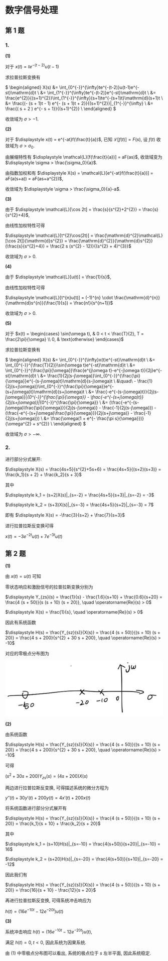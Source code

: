 # 数字信号处理

## 第 1 题

### 1.

**(1)**

对于 $x(t) = te^{-(t-2)}u(t-1)$

求拉普拉斯变换有

$
\begin{aligned}
X(s) &= \int_{0^{-}}^{\infty}te^{-(t-2)}u(t-1)e^{-st}\mathrm{d}t  \\
&= \int_{1^{-}}^{\infty}te^{-(t-2)}e^{-st}\mathrm{d}t  \\
&= \frac{e^{2}}{(s+1)^{2}}\int_{1^{-}}^{\infty}(s+1)te^{-(s+1)t}\mathrm{d}(s+1)t  \\
&= \frac{(- (s + 1)t - 1) e^{- (s + 1)t + 2}}{(s+1)^{2}}|_{1^{-}}^{\infty}  \\
&= \frac{( s + 2 ) e^{- s + 1}}{(s+1)^{2}}  \\
\end{aligned}
$

收敛域为 $\sigma > -1$.

**(2)**

对于 $\displaystyle x(t) = e^{-at}f(\frac{t}{a})$, 已知 $\mathcal{L}[f(t)] = F(s)$, 设 $f(t)$ 收敛域为 $\sigma > \sigma_0$.

由展缩特性有 $\displaystyle \mathcal{L}[f(\frac{t}{a})] = aF(as)$, 收敛域变为 $\displaystyle \sigma > \frac{\sigma_0}{a}$.

由指数加权和有 $\displaystyle X(s) = \mathcal{L}[e^{-at}f(\frac{t}{a})] = aF(a(s+a)) = aF(as+a^{2})$,

收敛域为 $\displaystyle \sigma > \frac{\sigma_0}{a}-a$.

**(3)**

由于 $\displaystyle \mathcal{L}[\cos 2t] = \frac{s}{s^{2}+2^{2}} = \frac{s}{s^{2}+4}$,

由线性加权特性可得

$\displaystyle \mathcal{L}[t^{2}\cos(2t)] = \frac{\mathrm{d}^{2}\mathcal{L}[\cos 2t]}{\mathrm{d}s^{2}} = \frac{\mathrm{d}^{2}}{\mathrm{d}s^{2}}(\frac{s}{s^{2}+4}) = \frac{2 s (s^{2} - 12)}{(s^{2} + 4)^{3}}$

收敛域为 $\displaystyle \sigma > 0$.

**(4)**

由于 $\displaystyle \mathcal{L}[u(t)] = \frac{1}{s}$,

由线性加权特性可得

$\displaystyle \mathcal{L}[t^{n}u(t)] = (-1)^{n} \cdot \frac{\mathrm{d}^{n}}{\mathrm{d}s^{n}}(\frac{1}{s}) = \frac{n!}{s^{n+1}}$

收敛域为 $\displaystyle \sigma > 0$.

**(5)**

对于 $x(t) = \begin{cases}
    \sin(\omega t),  & 0 < t < \frac{T}{2}, T = \frac{2\pi}{\omega} \\
    0,  & \text{otherwise}
\end{cases}$

求拉普拉斯变换有

$
\begin{aligned}
X(s) &= \int_{0^{-}}^{\infty}x(t)e^{-st}\mathrm{d}t  \\
&= \int_{0^{-}}^{\frac{T}{2}}\sin(\omega t)e^{-st}\mathrm{d}t  \\
&= \int_{0^{-}}^{\frac{\pi}{\omega}}\frac{e^{j\omega t}-e^{-j\omega t}}{2j}e^{-st}\mathrm{d}t  \\
&= \frac{1}{2j(s-j\omega)}\int_{0^{-}}^{\frac{\pi}{\omega}}e^{-(s-j\omega)t}\mathrm{d}(s-j\omega)t  \\
&\quad\  - \frac{1}{2j(s+j\omega)}\int_{0^{-}}^{\frac{\pi}{\omega}}e^{-(s+j\omega)t}\mathrm{d}(s+j\omega)t  \\
&= \frac{-e^{-(s-j\omega)t}}{2j(s-j\omega)}|_{0^{-}}^{\frac{\pi}{\omega}} - \frac{-e^{-(s+j\omega)t}}{2j(s+j\omega)}|_{0^{-}}^{\frac{\pi}{\omega}}  \\
&= (\frac{-e^{-(s-j\omega)\frac{\pi}{\omega}}}{2j(s-j\omega)} - \frac{-1}{2j(s-j\omega)}) - (\frac{-e^{-(s+j\omega)\frac{\pi}{\omega}}}{2j(s+j\omega)} - \frac{-1}{2j(s+j\omega)})  \\
&= \frac{\omega(1 + e^{- \frac{\pi s}{\omega}})}{\omega^{2} + s^{2}}  \\
\end{aligned}
$

收敛域为 $\sigma > -\infty$.

### 2.

进行部分分式展开:

$\displaystyle X(s) = \frac{4s+5}{s^{2}+5s+6} = \frac{4s+5}{(s+2)(s+3)} = \frac{k_1}{s + 2} + \frac{k_2}{s + 3}$

其中

$\displaystyle k_1 = (s+2)X(s)|_{s=-2} = \frac{4s+5}{s+3}|_{s=-2} = -3$

$\displaystyle k_2 = (s+3)X(s)|_{s=-3} = \frac{4s+5}{s+2}|_{s=-3} = 7$

即有 $\displaystyle X(s) = -\frac{3}{s+2} + \frac{7}{s+3}$

进行拉普拉斯反变换可得

$\displaystyle x(t) = -3e^{-2t}u(t) + 7e^{-3t}u(t)$



## 第 2 题

**(1)**

由 $x(t) = u(t)$ 可知

零状态响应和激励信号的拉普拉斯变换分别为

$\displaystyle Y_{zs}(s) = \frac{1}{s} - \frac{1.6}{s+10} + \frac{0.6}{s+20} = \frac{4 (s + 50)}{s (s + 10) (s + 20)}, \quad \operatorname{Re}(s) > 0$

$\displaystyle X(s) = \frac{1}{s}, \quad \operatorname{Re}(s) > 0$

因此有系统函数

$\displaystyle H(s) = \frac{Y_{sz}(s)}{X(s)} = \frac{4 (s + 50)}{(s + 10) (s + 20)} = \frac{4 s + 200}{s^{2} + 30 s + 200}, \quad \operatorname{Re}(s) > -10$

对应的零极点分布图为

![](images/2022-12-12-12-52-26.png)

**(2)**

由系统函数

$\displaystyle H(s) = \frac{Y_{sz}(s)}{X(s)} = \frac{4 (s + 50)}{(s + 10) (s + 20)} = \frac{4 s + 200}{s^{2} + 30 s + 200}, \quad \operatorname{Re}(s) > -10$

可得

$\displaystyle (s^{2} + 30 s + 200)Y_{zs}(s) = (4s + 200)X(s)$

两边进行拉普拉斯反变换, 可得描述系统的微分方程为

$\displaystyle y''(t) + 30y'(t) + 200y(t) = 4x'(t) + 200x(t)$

将系统函数进行部分分式展开有

$\displaystyle H(s) = \frac{Y_{sz}(s)}{X(s)} = \frac{4 (s + 50)}{(s + 10) (s + 20)} = \frac{k_1}{s + 10} + \frac{k_2}{s + 20}$

其中

$\displaystyle k_1 = (s+10)H(s)|_{s=-10} = \frac{4(s+50)}{s+20}|_{s=-10} = 16$

$\displaystyle k_2 = (s+20)H(s)|_{s=-20} = \frac{4(s+50)}{s+10}|_{s=-20} = -12$

因此我们有

$\displaystyle H(s) = \frac{Y_{sz}(s)}{X(s)} = \frac{4 (s + 50)}{(s + 10) (s + 20)} = \frac{16}{s + 10} - \frac{12}{s + 20}$

再进行拉普拉斯反变换, 可得系统冲击响应为

$\displaystyle h(t) = (16e^{-10t} - 12e^{-20t})u(t)$

**(3)**

系统冲击响应 $\displaystyle h(t) = (16e^{-10t} - 12e^{-20t})u(t)$,

满足 $h(t) = 0, t < 0$, 因此系统为因果系统.

由 (1) 中零极点分布图可以看出, 系统的极点位于 $s$ 左半平面, 因此系统稳定.

